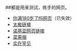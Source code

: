 ##都是用来测试，练手的网页。
* [你满180岁了吗网页](https://huanmingzhuo.github.io/CSWY/)（已失效）
* [太极链接](https://huanmingzhuo.github.io/CSWY/taiji.html)
* [诺基亚网页链接](https://huanmingzhuo.github.io/CSWY/SJ.html)
* [菜需捆](https://huanmingzhuo.github.io/CSWY/cxk%E9%82%80%E8%AF%B7%E6%82%A8%E5%BE%AE%E4%BF%A1%E9%80%9A%E8%AF%9D.html)
* [实在罕见](https://huanmingzhuo.github.io/CSWY/shushihanjian.html)
